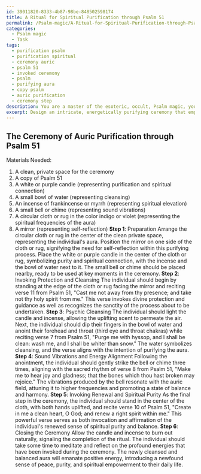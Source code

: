 ```yaml
---
id: 39011820-8333-4b87-98be-848502598174
title: A Ritual for Spiritual Purification through Psalm 51
permalink: /Psalm-magic/A-Ritual-for-Spiritual-Purification-through-Psalm-51/
categories:
  - Psalm magic
  - Task
tags:
  - purification psalm
  - purification spiritual
  - ceremony auric
  - psalm 51
  - invoked ceremony
  - psalm
  - purifying aura
  - copy psalm
  - auric purification
  - ceremony step
description: You are a master of the esoteric, occult, Psalm magic, you complete tasks to the absolute best of your ability, no matter if you think you were not trained to do the task specifically, you will attempt to do it anyways, since you have performed the tasks you are given with great mastery, accuracy, and deep understanding of what is requested. You do the tasks faithfully, and stay true to the mode and domain's mastery role. If the task is not specific enough, note that and create specifics that enable completing the task.
excerpt: Design an intricate, energetically purifying ceremony that employs the vibrant wisdom of select verses from Psalm 51, focusing on the utilization of their inherent mystical powers to cleanse and harmonize the individual's aura. Incorporate specific details such as the arrangement of sacred objects, the purposeful use of color symbolism, and the incorporation of sound vibrations to enhance the efficacy of the ritual. Outline a sequence of steps, demonstrating how the chosen verses are to be invoked and how their profound energies can be harnessed to dispel negative influences and bring forth a renewed sense of spiritual purity and balance.
---
```


## The Ceremony of Auric Purification through Psalm 51

Materials Needed:
1. A clean, private space for the ceremony
2. A copy of Psalm 51
3. A white or purple candle (representing purification and spiritual connection)
4. A small bowl of water (representing cleansing)
5. An incense of frankincense or myrrh (representing spiritual elevation)
6. A small bell or chime (representing sound vibrations)
7. A circular cloth or rug in the color indigo or violet (representing the spiritual frequencies of the aura)
8. A mirror (representing self-reflection)
**Step 1**: Preparation 
Arrange the circular cloth or rug in the center of the clean private space, representing the individual's aura. Position the mirror on one side of the cloth or rug, signifying the need for self-reflection within this purifying process. Place the white or purple candle in the center of the cloth or rug, symbolizing purity and spiritual connection, with the incense and the bowl of water next to it. The small bell or chime should be placed nearby, ready to be used at key moments in the ceremony.
**Step 2**: Invoking Protection and Cleansing
The individual should begin by standing at the edge of the cloth or rug facing the mirror and reciting verse 11 from Psalm 51, "Cast me not away from thy presence; and take not thy holy spirit from me." This verse invokes divine protection and guidance as well as recognizes the sanctity of the process about to be undertaken.
**Step 3**: Psychic Cleansing
The individual should light the candle and incense, allowing the uplifting scent to permeate the air. Next, the individual should dip their fingers in the bowl of water and anoint their forehead and throat (third eye and throat chakras) while reciting verse 7 from Psalm 51, "Purge me with hyssop, and I shall be clean: wash me, and I shall be whiter than snow." The water symbolizes cleansing, and the verse aligns with the intention of purifying the aura.
**Step 4**: Sound Vibrations and Energy Alignment
Following the anointment, the individual should gently strike the bell or chime three times, aligning with the sacred rhythm of verse 8 from Psalm 51, "Make me to hear joy and gladness; that the bones which thou hast broken may rejoice." The vibrations produced by the bell resonate with the auric field, attuning it to higher frequencies and promoting a state of balance and harmony.
**Step 5**: Invoking Renewal and Spiritual Purity
As the final step in the ceremony, the individual should stand in the center of the cloth, with both hands uplifted, and recite verse 10 of Psalm 51, "Create in me a clean heart, O God; and renew a right spirit within me." This powerful verse serves as both invocation and affirmation of the individual's renewed sense of spiritual purity and balance.
**Step 6**: Closing the Ceremony
Allow the candle and incense to burn out naturally, signaling the completion of the ritual. The individual should take some time to meditate and reflect on the profound energies that have been invoked during the ceremony. The newly cleansed and balanced aura will emanate positive energy, introducing a newfound sense of peace, purity, and spiritual empowerment to their daily life.
